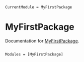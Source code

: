 ```@meta
CurrentModule = MyFirstPackage
```

# MyFirstPackage

Documentation for [MyFirstPackage](https://github.com/yitaopan/MyFirstPackage.jl).

```@index
```

```@autodocs
Modules = [MyFirstPackage]
```
